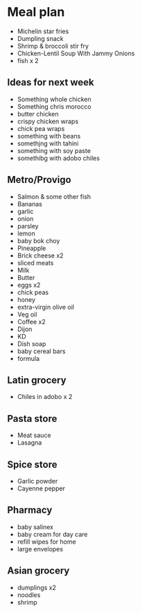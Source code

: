 # Meal plan

- Michelin star fries
- Dumpling snack
- Shrimp & broccoli stir fry
- Chicken-Lentil Soup With Jammy Onions
- fish x 2

## Ideas for next week

- Something whole chicken
- Something chris morocco
- butter chicken
- crispy chicken wraps
- chick pea wraps
- something with beans
- somethjng with tahini
- something with soy paste
- somethibg with adobo chiles

## Metro/Provigo

- Salmon & some other fish
- Bananas
- garlic
- onion
- parsley
- lemon
- baby bok choy
- Pineapple
- Brick cheese x2
- sliced meats
- Milk
- Butter
- eggs x2
- chick peas
- honey
- extra-virgin olive oil
- Veg oil
- Coffee x2
- Dijon
- KD
- Dish soap
- baby cereal bars
- formula

## Latin grocery

- Chiles in adobo x 2

## Pasta store

- Meat sauce
- Lasagna

## Spice store

- Garlic powder
- Cayenne pepper

## Pharmacy

- baby salinex
- baby cream for day care
- refill wipes for home
- large envelopes

## Asian grocery

- dumplings x2
- noodles
- shrimp
